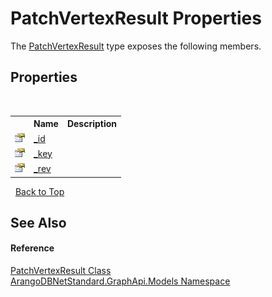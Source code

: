 # PatchVertexResult Properties
 

The <a href="8588c4b5-a3e3-6c13-1a9a-77995340a361">PatchVertexResult</a> type exposes the following members.


## Properties
&nbsp;<table><tr><th></th><th>Name</th><th>Description</th></tr><tr><td>![Public property](media/pubproperty.gif "Public property")</td><td><a href="36b9063a-ce48-6999-668d-66c12845eb26">_id</a></td><td /></tr><tr><td>![Public property](media/pubproperty.gif "Public property")</td><td><a href="568d8e5c-bb8d-759b-65dc-09ba06d0d992">_key</a></td><td /></tr><tr><td>![Public property](media/pubproperty.gif "Public property")</td><td><a href="964a1468-8085-c63f-9016-e1361ddc2acb">_rev</a></td><td /></tr></table>&nbsp;
<a href="#patchvertexresult-properties">Back to Top</a>

## See Also


#### Reference
<a href="8588c4b5-a3e3-6c13-1a9a-77995340a361">PatchVertexResult Class</a><br /><a href="6fb2338d-d8f7-f9c1-2056-1702fe9bf954">ArangoDBNetStandard.GraphApi.Models Namespace</a><br />